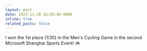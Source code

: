 ```yaml
---
layout: post
date: 2023-11-28 16:50:00-0800
inline: true
related_posts: false
---
```


I won the 1st place (1/30) in the Men's Cycling Game in the second Microsoft Shanghai Sports Event! :bike:
